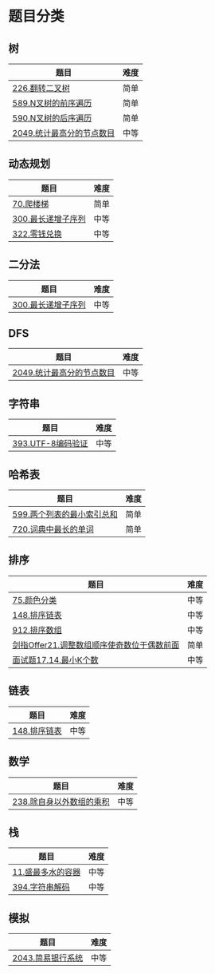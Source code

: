 # 题目分类

## 树

| 题目 | 难度 |
| ---- | ---- |
| [226.翻转二叉树](../../problemset/226.翻转二叉树/README.md) | 简单 |
| [589.N叉树的前序遍历](../../problemset/589.N叉树的前序遍历/README.md) | 简单 |
| [590.N叉树的后序遍历](../../problemset/590.N叉树的后序遍历/README.md) | 简单 |
| [2049.统计最高分的节点数目](../../problemset/2049.统计最高分的节点数目/README.md) | 中等 |

## 动态规划

| 题目 | 难度 |
| ---- | ---- |
| [70.爬楼梯](../../problemset/70.爬楼梯/README.md) | 简单 |
| [300.最长递增子序列](../../problemset/300.最长递增子序列/README.md) | 中等 |
| [322.零钱兑换](../../problemset/322.零钱兑换/README.md) | 中等 |

## 二分法

| 题目 | 难度 |
| ---- | ---- |
| [300.最长递增子序列](../../problemset/300.最长递增子序列/README.md) | 中等 |

## DFS

| 题目 | 难度 |
| ---- | ---- |
| [2049.统计最高分的节点数目](../../problemset/2049.统计最高分的节点数目/README.md) | 中等 |

## 字符串

| 题目 | 难度 |
| ---- | ---- |
| [393.UTF-8编码验证](../../problemset/393.UTF-8编码验证/README.md) | 中等 |

## 哈希表

| 题目 | 难度 |
| ---- | ---- |
| [599.两个列表的最小索引总和](../../problemset/599.两个列表的最小索引总和/README.md) | 简单 |
| [720.词典中最长的单词](../../problemset/720.词典中最长的单词/README.md) | 简单 |

## 排序

| 题目 | 难度 |
| ---- | ---- |
| [75.颜色分类](../../problemset/75.颜色分类/README.md) | 中等 |
| [148.排序链表](../../problemset/148.排序链表/README.md) | 中等 |
| [912.排序数组](../../problemset/912.排序数组/README.md) | 中等 |
| [剑指Offer21.调整数组顺序使奇数位于偶数前面](../../problemset/剑指Offer21.调整数组顺序使奇数位于偶数前面/README.md) | 简单 |
| [面试题17.14.最小K个数](../../problemset/面试题17.14.最小K个数/README.md) | 中等 |

## 链表

| 题目 | 难度 |
| ---- | ---- |
| [148.排序链表](../../problemset/148.排序链表/README.md) | 中等 |

## 数学

| 题目 | 难度 |
| ---- | ---- |
| [238.除自身以外数组的乘积](../../problemset/238.除自身以外数组的乘积/README.md) | 中等 |

## 栈

| 题目 | 难度 |
| ---- | ---- |
| [11.盛最多水的容器](../../problemset/11.盛最多水的容器/README.md) | 中等 |
| [394.字符串解码](../../problemset/394.字符串解码/README.md) | 中等 |

## 模拟

| 题目 | 难度 |
| ---- | ---- |
| [2043.简易银行系统](../../problemset/2043.简易银行系统/README.md) | 中等 |
